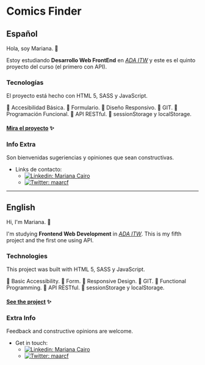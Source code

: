 # Comics Finder 
## Español
Hola, soy Mariana. :wave:

Estoy estudiando **Desarrollo Web FrontEnd** en *[ADA ITW](https://adaitw.org/)* y este es el quinto proyecto del curso (el primero con API).

### Tecnologías
El proyecto está hecho con HTML 5, SASS y JavaScript. 

:small_orange_diamond: Accesibilidad Básica.
:small_orange_diamond: Formulario.
:small_orange_diamond: Diseño Responsivo.
:small_orange_diamond: GIT.
:small_orange_diamond: Programación Funcional.
:small_orange_diamond: API RESTful.
:small_orange_diamond: sessionStorage y localStorage.

#### [Mira el proyecto](https://maarcf.github.io/comic-finder/) :sparkles:


### Info Extra
Son bienvenidas sugeriencias y opiniones que sean constructivas. 

- Links de contacto:
  - [![Linkedin: Mariana Cairo](https://img.shields.io/badge/-LinkedIn-blue?style=flat-square&logo=Linkedin&logoColor=white&link=https://www.linkedin.com/in/mariana-cairo/)](https://www.linkedin.com/in/mariana-cairo/)
  - [![Twitter: maarcf](https://img.shields.io/badge/-Twitter-blue?style=flat-square&logo=twitter&logoColor=white&link=https://twitter.com/maarcf)](https://twitter.com/maarcf)

---

## English

Hi, I'm Mariana. :wave:

I'm studying **Frontend Web Development** in *[ADA ITW](https://adaitw.org/)*. This is my fifth project and the first one using API.

### Technologies
This project was built with HTML 5, SASS y JavaScript.

:small_orange_diamond: Basic Accessibility.
:small_orange_diamond: Form.
:small_orange_diamond: Responsive Design.
:small_orange_diamond: GIT.
:small_orange_diamond: Functional Programming.
:small_orange_diamond: API RESTful.
:small_orange_diamond: sessionStorage y localStorage.

#### [See the project](https://maarcf.github.io/comic-finder/) :sparkles:

### Extra Info
Feedback and constructive opinions are welcome. 

- Get in touch:
  - [![Linkedin: Mariana Cairo](https://img.shields.io/badge/-LinkedIn-blue?style=flat-square&logo=Linkedin&logoColor=white&link=https://www.linkedin.com/in/mariana-cairo/)](https://www.linkedin.com/in/mariana-cairo/)
  - [![Twitter: maarcf](https://img.shields.io/badge/-Twitter-blue?style=flat-square&logo=twitter&logoColor=white&link=https://twitter.com/maarcf)](https://twitter.com/maarcf)